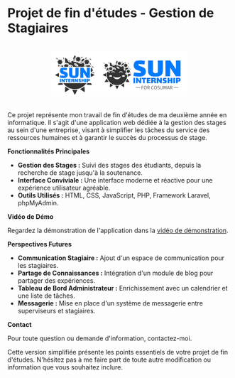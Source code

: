 # Projet de fin d'études - Gestion de Stagiaires

<br>

<div align="center">
  <img src="suninternship-icon.png" alt="Logo de l'application" height="100"><img src="suninternship.png" alt="Logo de l'application" height="100">
</div>

<br>

Ce projet représente mon travail de fin d'études de ma deuxième année en informatique. Il s'agit d'une application web dédiée à la gestion des stages au sein d'une entreprise, visant à simplifier les tâches du service des ressources humaines et à garantir le succès du processus de stage.

**Fonctionnalités Principales**

- **Gestion des Stages :** Suivi des stages des étudiants, depuis la recherche de stage jusqu'à la soutenance.
- **Interface Conviviale :** Une interface moderne et réactive pour une expérience utilisateur agréable.
- **Outils Utilisés :** HTML, CSS, JavaScript, PHP, Framework Laravel, phpMyAdmin.

**Vidéo de Démo**

Regardez la démonstration de l'application dans la [vidéo de démonstration](https://drive.google.com/file/d/13dGbYL78-D6_dB0cu4dvtuiiHEM41Xfg/view?usp=sharing).

**Perspectives Futures**

- **Communication Stagiaire :** Ajout d'un espace de communication pour les stagiaires.
- **Partage de Connaissances :** Intégration d'un module de blog pour partager des expériences.
- **Tableau de Bord Administrateur :** Enrichissement avec un calendrier et une liste de tâches.
- **Messagerie :** Mise en place d'un système de messagerie entre superviseurs et stagiaires.

**Contact**

Pour toute question ou demande d'information, contactez-moi.

Cette version simplifiée présente les points essentiels de votre projet de fin d'études. N'hésitez pas à me faire part de toute autre modification ou information que vous souhaitez inclure.
